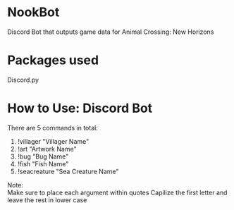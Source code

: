 # NookBot
Discord Bot that outputs game data for Animal Crossing: New Horizons

# Packages used
Discord.py

# How to Use: Discord Bot
There are 5 commands in total:
1. !villager "Villager Name"
2. !art "Artwork Name"
3. !bug "Bug Name"
4. !fish "Fish Name"
5. !seacreature "Sea Creature Name"

Note:  
Make sure to place each argument within quotes
Capilize the first letter and leave the rest in lower case
